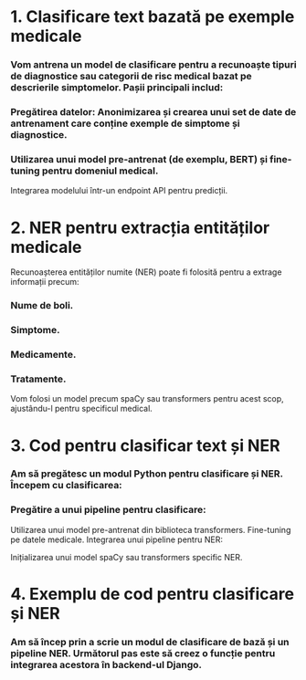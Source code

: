 # 1. Clasificare text bazată pe exemple medicale
### Vom antrena un model de clasificare pentru a recunoaște tipuri de diagnostice sau categorii de risc medical bazat pe descrierile simptomelor. Pașii principali includ:

### Pregătirea datelor: Anonimizarea și crearea unui set de date de antrenament care conține exemple de simptome și diagnostice.
### Utilizarea unui model pre-antrenat (de exemplu, BERT) și fine-tuning pentru domeniul medical.
Integrarea modelului într-un endpoint API pentru predicții.
# 2. NER pentru extracția entităților medicale

Recunoașterea entităților numite (NER) poate fi folosită pentru a extrage informații precum:

### Nume de boli.
### Simptome.
### Medicamente.
### Tratamente.

Vom folosi un model precum spaCy sau transformers pentru acest scop, ajustându-l pentru specificul medical.

# 3. Cod pentru clasificar text și NER


### Am să pregătesc un modul Python pentru clasificare și NER. Începem cu clasificarea:

### Pregătire a unui pipeline pentru clasificare:

Utilizarea unui model pre-antrenat din biblioteca transformers.
Fine-tuning pe datele medicale.
Integrarea unui pipeline pentru NER:

Inițializarea unui model spaCy sau transformers specific NER.
# 4. Exemplu de cod pentru clasificare și NER

### Am să încep prin a scrie un modul de clasificare de bază și un pipeline NER. Următorul pas este să creez o funcție pentru integrarea acestora în backend-ul Django.

